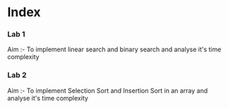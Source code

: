 # Index

### Lab 1
Aim :- To implement linear search and binary search and analyse it's time complexity

### Lab 2
Aim :- To implement Selection Sort and Insertion Sort in an array and analyse it's time complexity
